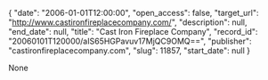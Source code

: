 {
  "date": "2006-01-01T12:00:00", 
  "open_access": false, 
  "target_url": "http://www.castironfireplacecompany.com/", 
  "description": null, 
  "end_date": null, 
  "title": "Cast Iron Fireplace Company", 
  "record_id": "20060101T120000/aIS65HGPavuv17MjQC9OMQ==", 
  "publisher": "castironfireplacecompany.com", 
  "slug": 11857, 
  "start_date": null
}

None